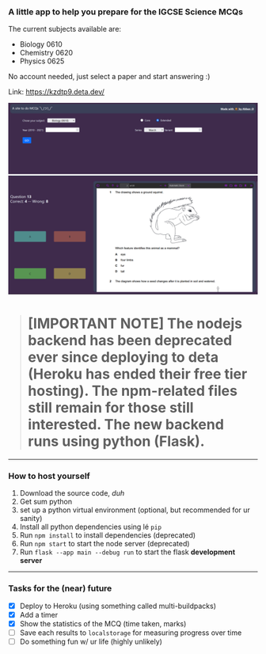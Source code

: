 ### A little app to help you prepare for the IGCSE Science MCQs

The current subjects available are:

- Biology 0610
- Chemistry 0620
- Physics 0625

No account needed, just select a paper and start answering :)

Link: https://kzdtp9.deta.dev/

![Interface screenshot](screenshot1.png "hover over second one lol")
![Yet another interface screenshot](screenshot2.png "haha amazing scores ik")

> # [IMPORTANT NOTE] The nodejs backend has been deprecated ever since deploying to deta (Heroku has ended their free tier hosting). The npm-related files still remain for those still interested. The new backend runs using python (Flask).

---

### How to host yourself

1. Download the source code, _duh_
2. Get sum python
3. set up a python virtual environment (optional, but recommended for ur sanity)
4. Install all python dependencies using lé `pip`
5. Run `npm install` to install dependencies (deprecated)
6. Run `npm start` to start the node server (deprecated)
7. Run `flask --app main --debug run` to start the flask **development server**

---

### Tasks for the (near) future

- [x] Deploy to Heroku (using something called multi-buildpacks)
- [x] Add a timer
- [x] Show the statistics of the MCQ (time taken, marks)
- [ ] Save each results to `localstorage` for measuring progress over time
- [ ] Do something fun w/ ur life (highly unlikely)
